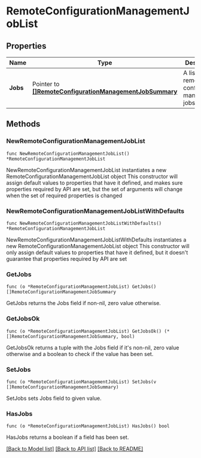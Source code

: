 # RemoteConfigurationManagementJobList

## Properties

Name | Type | Description | Notes
------------ | ------------- | ------------- | -------------
**Jobs** | Pointer to [**[]RemoteConfigurationManagementJobSummary**](RemoteConfigurationManagementJobSummary.md) | A list of remote configuration management jobs. | [optional] 

## Methods

### NewRemoteConfigurationManagementJobList

`func NewRemoteConfigurationManagementJobList() *RemoteConfigurationManagementJobList`

NewRemoteConfigurationManagementJobList instantiates a new RemoteConfigurationManagementJobList object
This constructor will assign default values to properties that have it defined,
and makes sure properties required by API are set, but the set of arguments
will change when the set of required properties is changed

### NewRemoteConfigurationManagementJobListWithDefaults

`func NewRemoteConfigurationManagementJobListWithDefaults() *RemoteConfigurationManagementJobList`

NewRemoteConfigurationManagementJobListWithDefaults instantiates a new RemoteConfigurationManagementJobList object
This constructor will only assign default values to properties that have it defined,
but it doesn't guarantee that properties required by API are set

### GetJobs

`func (o *RemoteConfigurationManagementJobList) GetJobs() []RemoteConfigurationManagementJobSummary`

GetJobs returns the Jobs field if non-nil, zero value otherwise.

### GetJobsOk

`func (o *RemoteConfigurationManagementJobList) GetJobsOk() (*[]RemoteConfigurationManagementJobSummary, bool)`

GetJobsOk returns a tuple with the Jobs field if it's non-nil, zero value otherwise
and a boolean to check if the value has been set.

### SetJobs

`func (o *RemoteConfigurationManagementJobList) SetJobs(v []RemoteConfigurationManagementJobSummary)`

SetJobs sets Jobs field to given value.

### HasJobs

`func (o *RemoteConfigurationManagementJobList) HasJobs() bool`

HasJobs returns a boolean if a field has been set.


[[Back to Model list]](../README.md#documentation-for-models) [[Back to API list]](../README.md#documentation-for-api-endpoints) [[Back to README]](../README.md)


